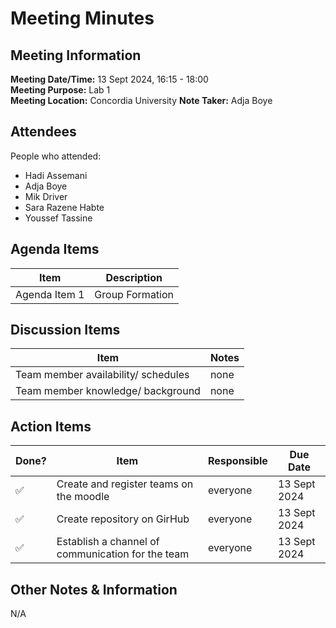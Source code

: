 # Meeting Minutes
## Meeting Information
**Meeting Date/Time:** 13 Sept 2024, 16:15 - 18:00  
**Meeting Purpose:** Lab 1   
**Meeting Location:** Concordia University
**Note Taker:** Adja Boye

## Attendees
People who attended:
- Hadi Assemani
- Adja Boye
- Mik Driver
- Sara Razene Habte
- Youssef Tassine

## Agenda Items

Item | Description
---- | ----
Agenda Item 1 | Group Formation

## Discussion Items
Item | Notes |
---- | ---- |
Team member availability/ schedules | none |
Team member knowledge/ background | none |


## Action Items
| Done? | Item | Responsible | Due Date |
| ---- | ---- | ---- | ---- |
| ✅ | Create and register teams on the moodle | everyone | 13 Sept 2024 |
| ✅ | Create repository on GirHub | everyone | 13 Sept 2024 |
| ✅ | Establish a channel of communication for the team | everyone | 13 Sept 2024 |

## Other Notes & Information
N/A
